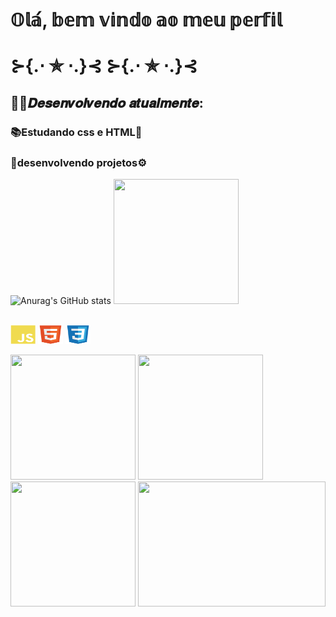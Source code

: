 <h1>𝕆𝕝𝕒́, 𝕓𝕖𝕞 𝕧𝕚𝕟𝕕𝕠 𝕒𝕠 𝕞𝕖𝕦 𝕡𝕖𝕣𝕗𝕚𝕝<h1>
 ⊱{.⋅ ✯ ⋅.}⊰ ⊱{.⋅ ✯ ⋅.}⊰ 
  <h2>👨‍💻𝑫𝒆𝒔𝒆𝒏𝒗𝒐𝒍𝒗𝒆𝒏𝒅𝒐 𝒂𝒕𝒖𝒂𝒍𝒎𝒆𝒏𝒕𝒆:</h2>  
  
 <h3>📚Estudando css e HTML📑</h3>
  <h3>🔨desenvolvendo projetos⚙</h3>
  
 ![Anurag's GitHub stats](https://github-readme-stats.vercel.app/api?username=AYAM-XXX&show_icons=true&theme=tokyonight)
 <img  height="200" width="200" src="https://user-images.githubusercontent.com/77755711/229232032-dae90a6d-655b-4f01-bd58-4aea4aad8afa.gif">
 
<div style="display: inline_block"><br>
  <img align="center" alt="ayam-Js" height="30" width="40" src="https://raw.githubusercontent.com/devicons/devicon/master/icons/javascript/javascript-plain.svg">
  <img align="center" alt="ayam-HTML" height="30" width="40" src="https://raw.githubusercontent.com/devicons/devicon/master/icons/html5/html5-original.svg">
  <img align="center" alt="ayam-CSS" height="30" width="40" src="https://raw.githubusercontent.com/devicons/devicon/master/icons/css3/css3-original.svg">
 
</div>
 <div style="display: inline_block"><br>
 <img  height="200" width="200" src="https://user-images.githubusercontent.com/77755711/229229264-f8e21944-ffe6-4671-b75b-09fb5ac238a4.gif">
 <img  height="200" width="200" src="https://user-images.githubusercontent.com/77755711/229231559-aa840b6c-af3f-411d-9c4a-d0003dbb715e.gif">
 <img  height="200" width="200" src="https://user-images.githubusercontent.com/77755711/229232522-0121bcc7-82ae-4f58-9d68-ae014de3944c.gif">
 <img  height="200" width="300" src="https://user-images.githubusercontent.com/77755711/229232756-6f59eedd-4f31-4cd9-bde8-b7fc96b9b91e.gif">
 </div>
